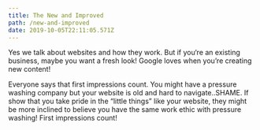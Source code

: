 ```yaml
---
title: The New and Improved
path: /new-and-improved
date: 2019-10-05T22:11:05.571Z
---
```

Yes we talk about websites and how they work. But if you‘re an existing business, maybe you want a fresh look! Google loves when you’re creating new content! 

Everyone says that first impressions count. You might have a pressure washing company but your website is old and hard to navigate..SHAME. If show that you take pride in the “little things” like your website, they might be more inclined to believe you have the same work ethic with pressure washing! First impressions count!
